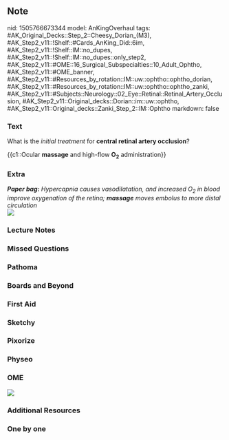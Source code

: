 ## Note
nid: 1505766673344
model: AnKingOverhaul
tags: #AK_Original_Decks::Step_2::Cheesy_Dorian_(M3), #AK_Step2_v11::!Shelf::#Cards_AnKing_Did::6im, #AK_Step2_v11::!Shelf::IM::no_dupes, #AK_Step2_v11::!Shelf::IM::no_dupes::only_step2, #AK_Step2_v11::#OME::16_Surgical_Subspecialties::10_Adult_Ophtho, #AK_Step2_v11::#OME_banner, #AK_Step2_v11::#Resources_by_rotation::IM::uw::ophtho::ophtho_dorian, #AK_Step2_v11::#Resources_by_rotation::IM::uw::ophtho::ophtho_zanki, #AK_Step2_v11::#Subjects::Neurology::02_Eye::Retinal::Retinal_Artery_Occlusion, #AK_Step2_v11::Original_decks::Dorian::im::uw::ophtho, #AK_Step2_v11::Original_decks::Zanki_Step_2::IM::Ophtho
markdown: false

### Text
What is the <i>initial treatment</i> for <b>central retinal artery
occlusion</b>?
<div>
  {{c1::Ocular <b>massage</b> and high-flow <b>O<sub>2</sub></b>
  administration}}
</div>

### Extra
<div>
  <i><b>Paper bag:</b> Hypercapnia causes vasodilatation, and
  increased O<sub>2</sub> in blood improve oxygenation of the
  retina; <b>massage</b> moves embolus to more distal
  circulation</i>
</div><img src="paste-1080923009318913.jpg">

### Lecture Notes


### Missed Questions


### Pathoma


### Boards and Beyond


### First Aid


### Sketchy


### Pixorize


### Physeo


### OME
<div class="ome-widget">
  <a href="https://onlinemeded.org?ref=anki"><img src=
  "_OME_AnkiFlashcards_General_7.png"></a>
</div>

### Additional Resources


### One by one


